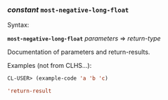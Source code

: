### <em>constant</em> <strong>`most-negative-long-float`</strong>

Syntax:

<strong>`most-negative-long-float`</strong> <em>parameters</em> => <em>return-type</em>

Documentation of parameters and return-results.

Examples (not from CLHS...):

```lisp
CL-USER> (example-code 'a 'b 'c)

'return-result
```
